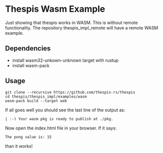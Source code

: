 # Thespis Wasm Example

Just showing that thespis works in WASM. This is without remote functionality. The repository thespis_impl_remote will have a remote WASM example.

## Dependencies

- install wasm32-unkown-unknown target with rustup
- install wasm-pack

## Usage

```shell
git clone --recursive https://github.com/thespis-rs/thespis
cd thespis/thespis_impl/examples/wasm
wasm-pack build --target web
```
If all goes well you should see the last line of the output as:
```
| :-) Your wasm pkg is ready to publish at ./pkg.
```

Now open the index.html file in your browser. If it says:
```
The pong value is: 15
```

than it works!
